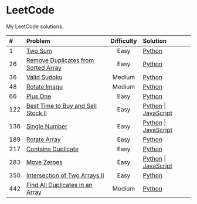 # LeetCode
My LeetCode solutions.

| # | Problem | Difficulty | Solution |
| :--- | :--- | :---: | :--- |
| 1 | [Two Sum](https://leetcode.com/problems/two-sum/) | Easy | [Python](https://github.com/olma2077/LeetCode/blob/master/Python3/Two%20Sum.py) |
| 26 | [Remove Duplicates from Sorted Array](https://leetcode.com/problems/remove-duplicates-from-sorted-array/) | Easy | [Python](https://github.com/olma2077/LeetCode/blob/master/Python3/Remove%20Duplicates%20from%20Sorted%20Array.py) |
| 36 | [Valid Sudoku](https://leetcode.com/problems/valid-sudoku/) | Medium | [Python](https://github.com/olma2077/LeetCode/blob/master/Python3/Valid%20Sudoku.py) |
| 48 | [Rotate Image](https://leetcode.com/problems/rotate-image/) | Medium | [Python]() |
| 66 | [Plus One](https://leetcode.com/problems/plus-one/) | Easy | [Python](https://github.com/olma2077/LeetCode/blob/master/Python3/Plus%20One) |
| 122 | [Best Time to Buy and Sell Stock II](https://leetcode.com/problems/best-time-to-buy-and-sell-stock-ii/) | Easy | [Python](https://github.com/olma2077/LeetCode/blob/master/Python3/Best%20Time%20to%20Buy%20and%20Sell%20Stock%20II.py) \| [JavaScript](https://github.com/olma2077/LeetCode/blob/master/JavaScript/Best%20Time%20to%20Buy%20and%20Sell%20Stock%20II.js) |
| 136 | [Single Number](https://leetcode.com/problems/single-number/) | Easy | [Python](https://github.com/olma2077/LeetCode/blob/master/Python3/Single%20Number.py) \| [JavaScript](https://github.com/olma2077/LeetCode/blob/master/JavaScript/Single%20Number.js) |
| 189 | [Rotate Array](https://leetcode.com/problems/rotate-array/) | Easy | [Python](https://github.com/olma2077/LeetCode/blob/master/Python3/Rotate%20Array.py) |
| 217 | [Contains Duplicate](https://leetcode.com/problems/contains-duplicate/) | Easy | [Python](https://github.com/olma2077/LeetCode/blob/master/Python3/Contains%20Duplicate.py) |
| 283 | [Move Zeroes](https://leetcode.com/problems/move-zeroes/) | Easy | [Python](https://github.com/olma2077/LeetCode/blob/master/Python3/Move%20Zeroes.py) \| [JavaScript](https://github.com/olma2077/LeetCode/blob/master/JavaScript/Move%20Zeroes.js) |
| 350 | [Intersection of Two Arrays II](https://leetcode.com/problems/intersection-of-two-arrays-ii/) | Easy | [Python](https://github.com/olma2077/LeetCode/blob/master/Python3/Intersection%20of%20Two%20Arrays%20II.py) |
| 442 | [Find All Duplicates in an Array](https://leetcode.com/problems/find-all-duplicates-in-an-array/) | Medium | [Python](https://github.com/olma2077/LeetCode/blob/master/Python3/Find%20All%20Duplicates%20in%20an%20Array.py) |
